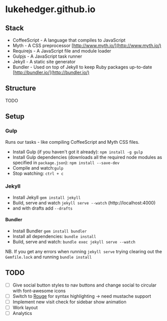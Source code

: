 lukehedger.github.io
====================

## Stack

- CoffeeScript - A language that compiles to JavaScript
- Myth - A CSS preprocessor [http://www.myth.io/](http://www.myth.io/)
- Requirejs - A JavaScript file and module loader
- Gulpjs - A JavaScript task runner
- Jekyll - A static site generator
- Bundler - Used on top of Jekyll to keep Ruby packages up-to-date [http://bundler.io/](http://bundler.io/)

## Structure

TODO

## Setup

### Gulp

Runs our tasks - like compiling CoffeeScript and Myth CSS files.

- Install Gulp (if you haven't got it already): `npm install -g gulp`
- Install Gulp dependencies (downloads all the required node modules as specified in `package.json`): `npm install --save-dev`
- Compile and watch:`gulp`
- Stop watching: `ctrl + c`

### Jekyll

- Install Jekyll `gem install jekyll`
- Build, serve and watch `jekyll serve --watch` (http://localhost:4000)
- and with drafts add `--drafts`

#### Bundler

- Install Bundler `gem install bundler`
- Install all dependencies: `bundle install`
- Build, serve and watch: `bundle exec jekyll serve --watch`

NB. If you get any errors when running `jekyll serve` trying clearing out the `Gemfile.lock` and running `bundle install`

## TODO

- [ ] Give social button styles to nav buttons and change social to circular with font-awesome icons
- [ ] Switch to [Rouge](https://github.com/jneen/rouge) for syntax highlighting -> need mustache support
- [ ] Implement new visit check for sidebar show animation
- [ ] Work layout
- [ ] Analytics